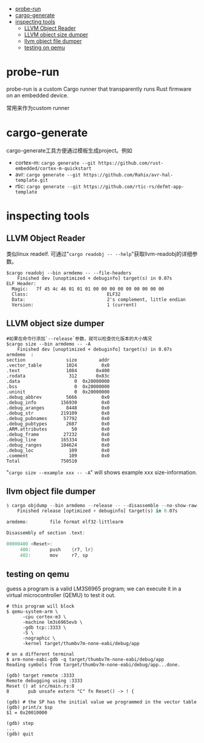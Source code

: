 
- [probe-run](#probe-run)
- [cargo-generate](#cargo-generate)
- [inspecting tools](#inspecting-tools)
  - [LLVM Object Reader](#llvm-object-reader)
  - [LLVM object size dumper](#llvm-object-size-dumper)
  - [llvm object file dumper](#llvm-object-file-dumper)
  - [testing on qemu](#testing-on-qemu)


# probe-run

probe-run is a custom Cargo runner that transparently runs Rust firmware on an embedded device.

常用来作为custom runner

# cargo-generate

cargo-generate工具方便通过模板生成project。例如

- cortex-m: `cargo generate --git https://github.com/rust-embedded/cortex-m-quickstart` 
- avr: `cargo generate --git https://github.com/Rahix/avr-hal-template.git`
- rtic: `cargo generate --git https://github.com/rtic-rs/defmt-app-template`



# inspecting tools

##  LLVM Object Reader

类似linux readelf. 可通过"`cargo readobj -- --help`"获取llvm-readobj的详细参数。

```shell
$cargo readobj --bin armdemo -- --file-headers
    Finished dev [unoptimized + debuginfo] target(s) in 0.07s
ELF Header:
  Magic:   7f 45 4c 46 01 01 01 00 00 00 00 00 00 00 00 00
  Class:                             ELF32
  Data:                              2's complement, little endian
  Version:                           1 (current)
```

##  LLVM object size dumper


```shell
#如果在命令行添加`--release`参数，就可以检查优化版本的大小情况
$cargo size --bin armdemo -- -A
    Finished dev [unoptimized + debuginfo] target(s) in 0.07s
armdemo  :
section               size        addr
.vector_table         1024         0x0
.text                 1084       0x400
.rodata                312       0x83c
.data                    0  0x20000000
.bss                     0  0x20000000
.uninit                  0  0x20000000
.debug_abbrev         5666         0x0
.debug_info         156930         0x0
.debug_aranges        8448         0x0
.debug_str          219109         0x0
.debug_pubnames      57792         0x0
.debug_pubtypes       2687         0x0
.ARM.attributes         50         0x0
.debug_frame         27232         0x0
.debug_line         165334         0x0
.debug_ranges       104624         0x0
.debug_loc             109         0x0
.comment               109         0x0
Total               750510
```

"`cargo size --example xxx -- -A`" will shows example xxx size-information.

## llvm object file dumper

```rust
$ cargo objdump --bin armdemo --release -- --disassemble --no-show-raw-insn --print-imm-hex
    Finished release [optimized + debuginfo] target(s) in 0.07s

armdemo:        file format elf32-littlearm

Disassembly of section .text:

00000400 <Reset>:
     400:       push    {r7, lr}
     402:       mov     r7, sp
```     

## testing on qemu

guess a program is a valid LM3S6965 program; we can execute it in a virtual microcontroller (QEMU) to test it out. 

```shell
# this program will block
$ qemu-system-arm \
      -cpu cortex-m3 \
      -machine lm3s6965evb \
      -gdb tcp::3333 \
      -S \
      -nographic \
      -kernel target/thumbv7m-none-eabi/debug/app

# on a different terminal
$ arm-none-eabi-gdb -q target/thumbv7m-none-eabi/debug/app
Reading symbols from target/thumbv7m-none-eabi/debug/app...done.

(gdb) target remote :3333
Remote debugging using :3333
Reset () at src/main.rs:8
8       pub unsafe extern "C" fn Reset() -> ! {

(gdb) # the SP has the initial value we programmed in the vector table
(gdb) print/x $sp
$1 = 0x20010000

(gdb) step
...
(gdb) quit
```

